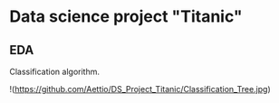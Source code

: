 # Data science project "Titanic"

## EDA


Classification algorithm.

!(https://github.com/Aettio/DS_Project_Titanic/Classification_Tree.jpg)
